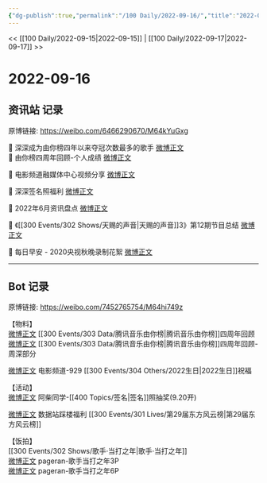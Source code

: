 ```yaml
---
{"dg-publish":true,"permalink":"/100 Daily/2022-09-16/","title":"2022-09-16","created":"2022-12-07T16:56:44.000+08:00","updated":"2023-04-11T12:53:30.346+08:00"}
---
```



<< [[100 Daily/2022-09-15\|2022-09-15]] | [[100 Daily/2022-09-17\|2022-09-17]] >>

# 2022-09-16

## 资讯站 记录

原博链接: https://weibo.com/6466290670/M64kYuGxg

💫 深深成为由你榜四年以来夺冠次数最多的歌手 [微博正文](https://m.weibo.cn/6466290670/4814389511458004)  
💫 由你榜四周年回顾-个人成绩 [微博正文](https://m.weibo.cn/6466290670/4814367910008796)

💫 电影频道融媒体中心视频分享 [微博正文](https://m.weibo.cn/6466290670/4814440177866563)

💫 深深签名照福利 [微博正文](https://m.weibo.cn/6466290670/4814308406464947)

💫 2022年6月资讯盘点 [微博正文](https://m.weibo.cn/6466290670/4814394293229420)

💫 《[[300 Events/302 Shows/天赐的声音\|天赐的声音]]3》第12期节目总结 [微博正文](https://m.weibo.cn/6466290670/4814358175287125)

💫 每日早安 - 2020央视秋晚录制花絮 [微博正文](https://m.weibo.cn/6466290670/4814249082489874)

---
## Bot 记录

原博链接: https://weibo.com/7452765754/M64hi749z

【物料】  
[微博正文](https://m.weibo.cn/6733257358/4814327599338260) [[300 Events/303 Data/腾讯音乐由你榜\|腾讯音乐由你榜]]四周年回顾  
[微博正文](https://m.weibo.cn/6466290670/4814367910008796) [[300 Events/303 Data/腾讯音乐由你榜\|腾讯音乐由你榜]]四周年回顾-周深部分

[微博正文](https://m.weibo.cn/6495544869/4814431160374441) 电影频道-929 [[300 Events/304 Others/2022生日\|2022生日]]祝福

【活动】  
[微博正文](https://m.weibo.cn/5341246345/4814288571072666) 阿柴同学-[[400 Topics/签名\|签名]]照抽奖(9.20开)

[微博正文](https://m.weibo.cn/5115715524/4814264722260703) 数据站踩楼福利 [[300 Events/301 Lives/第29届东方风云榜\|第29届东方风云榜]]

【饭拍】  
[[300 Events/302 Shows/歌手·当打之年\|歌手·当打之年]]  
[微博正文](https://m.weibo.cn/7633014126/4814264545576344) pageran-歌手当打之年3P  
[微博正文](https://m.weibo.cn/7633014126/4814268266449632) pageran-歌手当打之年6P
